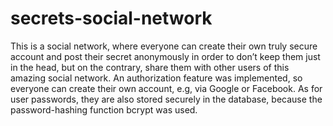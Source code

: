 # secrets-social-network
This is a social network, where everyone can create their own truly secure account and post their secret anonymously in order to don’t keep them just in the head, but on the contrary, share them with other users of this amazing social network.
An authorization feature was implemented, so everyone can create their own account, e.g, via Google or Facebook. As for user passwords, they are also stored securely in the database, because the password-hashing function bcrypt was used.
